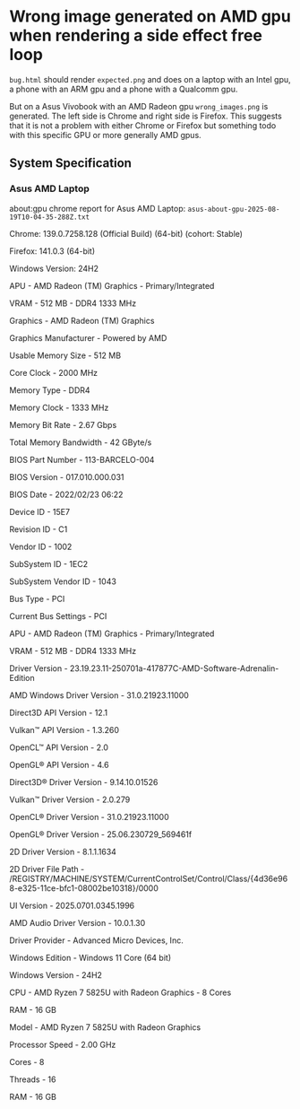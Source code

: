 # Wrong image generated on AMD gpu when rendering a side effect free loop

`bug.html` should render `expected.png` and does on a laptop with an Intel gpu, a phone with an ARM gpu and a phone with a Qualcomm gpu.

But on a Asus Vivobook with an AMD Radeon gpu `wrong_images.png` is generated. The left side is Chrome and right side is Firefox.
This suggests that it is not a problem with either Chrome or Firefox but something todo with this specific GPU or more generally AMD gpus.

## System Specification

### Asus AMD Laptop

about:gpu chrome report for Asus AMD Laptop: `asus-about-gpu-2025-08-19T10-04-35-288Z.txt`

Chrome: 139.0.7258.128 (Official Build) (64-bit) (cohort: Stable)

Firefox: 141.0.3 (64-bit)

Windows Version: 24H2

APU - AMD Radeon (TM) Graphics - Primary/Integrated

VRAM - 512 MB - DDR4 1333 MHz

Graphics - AMD Radeon (TM) Graphics

Graphics Manufacturer - Powered by AMD

Usable Memory Size - 512 MB

Core Clock - 2000 MHz

Memory Type - DDR4

Memory Clock - 1333 MHz

Memory Bit Rate - 2.67 Gbps

Total Memory Bandwidth - 42 GByte/s

BIOS Part Number - 113-BARCELO-004

BIOS Version - 017.010.000.031

BIOS Date - 2022/02/23 06:22

Device ID - 15E7

Revision ID - C1

Vendor ID - 1002

SubSystem ID - 1EC2

SubSystem Vendor ID - 1043

Bus Type - PCI

Current Bus Settings - PCI

APU - AMD Radeon (TM) Graphics - Primary/Integrated

VRAM - 512 MB - DDR4 1333 MHz

Driver Version - 23.19.23.11-250701a-417877C-AMD-Software-Adrenalin-Edition

AMD Windows Driver Version - 31.0.21923.11000

Direct3D API Version - 12.1

Vulkan™ API Version - 1.3.260

OpenCL™ API Version - 2.0

OpenGL® API Version - 4.6

Direct3D® Driver Version - 9.14.10.01526

Vulkan™ Driver Version - 2.0.279

OpenCL® Driver Version - 31.0.21923.11000

OpenGL® Driver Version - 25.06.230729_569461f

2D Driver Version - 8.1.1.1634

2D Driver File Path - /REGISTRY/MACHINE/SYSTEM/CurrentControlSet/Control/Class/{4d36e968-e325-11ce-bfc1-08002be10318}/0000

UI Version - 2025.0701.0345.1996

AMD Audio Driver Version - 10.0.1.30

Driver Provider - Advanced Micro Devices, Inc.

Windows Edition - Windows 11 Core (64 bit)

Windows Version - 24H2

CPU - AMD Ryzen 7 5825U with Radeon Graphics - 8 Cores

RAM - 16 GB

Model - AMD Ryzen 7 5825U with Radeon Graphics

Processor Speed - 2.00 GHz

Cores - 8

Threads - 16

RAM - 16 GB
